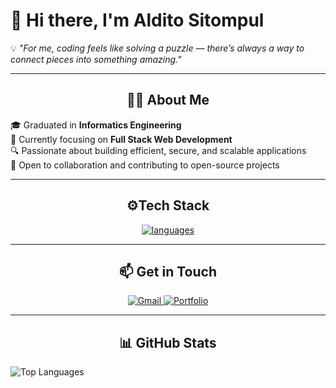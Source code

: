 # 👋 Hi there, I'm Aldito Sitompul

💡 *"For me, coding feels like solving a puzzle — there’s always a way to connect pieces into something amazing."*

---

## <div align='center'>🧑‍💻 About Me  </div>

🎓 Graduated in <b>Informatics Engineering</b><br>
🌱 Currently focusing on <b>Full Stack Web Development</b><br>
🔍 Passionate about building efficient, secure, and scalable applications<br>
🤝 Open to collaboration and contributing to open-source projects
<!-- <div align="center">
  <table>
    <tr>
      <td style="vertical-align: top;">
      </td>
      <td>
        <img src="https://github.com/user-attachments/assets/56d7df48-6758-4f8b-84d2-04f279d64751" width="250">
      </td>
    </tr>
  </table>
</div> -->

---

## <div align='center'>⚙️Tech Stack</div>
<p align="center">
  <a href="https://skillicons.dev">
    <img src="https://skillicons.dev/icons?i=javascript,php,typescript,react,nextjs,tailwind,postgresql,mysql,sqlite,laravel,vercel,supabase,postman,nodejs,netlify,html,css,prisma&perline=8" alt="languages"/>
  </a>
</p>

---

## <div align='center'>📫 Get in Touch</div>   
<p align="center">
  <a href="mailto:alditositompul198@gmail.com">
    <img src="https://img.shields.io/badge/Gmail-D14836?style=for-the-badge&logo=gmail&logoColor=white" alt="Gmail" />
  </a>
  <a href="https://aldito.vercel.app">
    <img src="https://img.shields.io/badge/Portfolio-000000?style=for-the-badge&logo=vercel&logoColor=white" alt="Portfolio" />
  </a>
</p>
 

---

## <div align='center'>📊 GitHub Stats</div>   
![Top Languages](https://github-readme-stats.vercel.app/api/top-langs/?username=aldito8&layout=compact&theme=tokyonight)  
